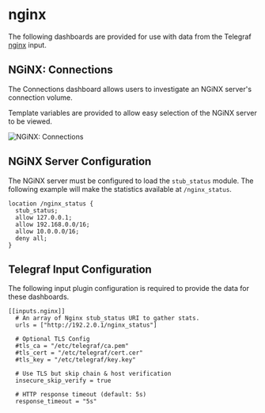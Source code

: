 # nginx

The following dashboards are provided for use with data from the Telegraf [nginx](https://docs.influxdata.com/telegraf/latest/plugins/inputs/#nginx) input.

## NGiNX: Connections

The Connections dashboard allows users to investigate an NGiNX server's connection volume.

Template variables are provided to allow easy selection of the NGiNX server to be viewed.

![NGiNX: Connections](https://user-images.githubusercontent.com/10326954/50740156-b8aee580-11ea-11e9-8d41-c733bec82b85.png)

## NGiNX Server Configuration

The NGiNX server must be configured to load the `stub_status` module. The following example will make the statistics available at `/nginx_status`.

```
location /nginx_status {
  stub_status;
  allow 127.0.0.1;
  allow 192.168.0.0/16;
  allow 10.0.0.0/16;
  deny all;
}
```

## Telegraf Input Configuration

The following input plugin configuration is required to provide the data for these dashboards.

```
[[inputs.nginx]]
  # An array of Nginx stub_status URI to gather stats.
  urls = ["http://192.2.0.1/nginx_status"]

  # Optional TLS Config
  #tls_ca = "/etc/telegraf/ca.pem"
  #tls_cert = "/etc/telegraf/cert.cer"
  #tls_key = "/etc/telegraf/key.key"
  
  # Use TLS but skip chain & host verification
  insecure_skip_verify = true

  # HTTP response timeout (default: 5s)
  response_timeout = "5s"
```
